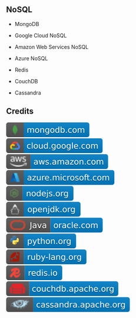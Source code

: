 NoSQL
-----

- MongoDB

- Google Cloud NoSQL

- Amazon Web Services NoSQL

- Azure NoSQL

- Redis

- CouchDB

- Cassandra

Credits
-------
[![image](
Credits/mongodb.com.svg)](https://mongodb.com/)  
[![image](
Credits/cloud.google.com.svg)](https://cloud.google.com/)  
[![image](
Credits/aws.amazon.com.svg)](https://aws.amazon.com/)  
[![image](
Credits/azure.microsoft.com.svg)](https://azure.microsoft.com/)  
[![image](
Credits/nodejs.org.svg)](https://nodejs.org/)  
[![image](
Credits/openjdk.org.svg)](https://openjdk.org/)  
[![image](
Credits/Java-oracle.com.svg)](https://oracle.com/java/)  
[![image](
Credits/python.org.svg)](https://python.org/)  
[![image](
Credits/ruby-lang.org.svg)](https://ruby-lang.org/)  
[![image](
Credits/redis.io.svg)](https://redis.io/)  
[![image](
Credits/couchdb.apache.org.svg)](https://couchdb.apache.org/)  
[![image](
Credits/cassandra.apache.org.svg)](https://cassandra.apache.org/)